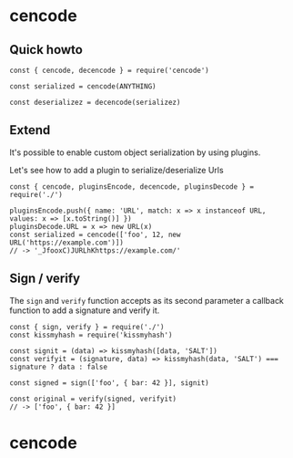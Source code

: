 # cencode

## Quick howto

```
const { cencode, decencode } = require('cencode')

const serialized = cencode(ANYTHING)

const deserializez = decencode(serializez)
```

## Extend

It's possible to enable custom object serialization by using plugins.

Let's see how to add a plugin to serialize/deserialize Urls

```
const { cencode, pluginsEncode, decencode, pluginsDecode } = require('./')

pluginsEncode.push({ name: 'URL', match: x => x instanceof URL, values: x => [x.toString()] })
pluginsDecode.URL = x => new URL(x)
const serialized = cencode(['foo', 12, new URL('https://example.com')])
// -> '_JfooxC)JURLhKhttps://example.com/'

```

## Sign / verify

The `sign` and `verify` function accepts as its second parameter a callback function to add a signature and verify it.

```
const { sign, verify } = require('./')
const kissmyhash = require('kissmyhash')

const signit = (data) => kissmyhash([data, 'SALT'])
const verifyit = (signature, data) => kissmyhash(data, 'SALT') === signature ? data : false

const signed = sign(['foo', { bar: 42 }], signit)

const original = verify(signed, verifyit)
// -> ['foo', { bar: 42 }]
```

# cencode
